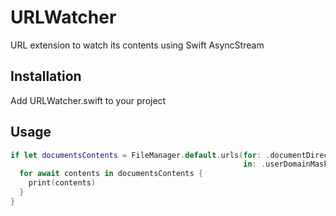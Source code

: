 # URLWatcher
URL extension to watch its contents using Swift AsyncStream

## Installation
Add URLWatcher.swift to your project

## Usage
```swift
if let documentsContents = FileManager.default.urls(for: .documentDirectory,
                                                    in: .userDomainMask).first?.contents {
  for await contents in documentsContents {
    print(contents)
  }
}
```
